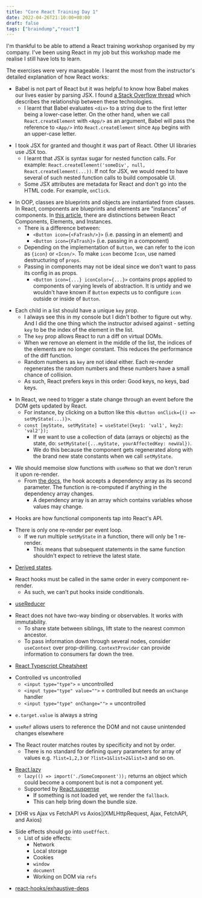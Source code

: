 ```yaml
---
title: "Core React Training Day 1"
date: 2022-04-26T21:10:00+08:00
draft: false
tags: ["braindump","react"]
---
```

I'm thankful to be able to attend a React training workshop organised by my company. I've been using React in my job but this workshop made me realise I still have lots to learn.

The exercises were very manageable. I learnt the most from the instructor's detailed explanation of how React works:

- Babel is not part of React but it was helpful to know how Babel makes our lives easier by parsing JSX. I found [a Stack Overflow thread](https://stackoverflow.com/questions/41713966/how-babel-and-jsx-related-or-differ) which describes the relationship between these technologies.
  - I learnt that Babel evaluates `<div>` to a string due to the first letter being a lower-case letter. On the other hand, when we call `React.createElement` with `<App/>` as an argument, Babel will pass the reference to `<App/>` into `React.createElement` since `App` begins with an upper-case letter.

<!-- -->
- I took JSX for granted and thought it was part of React. Other UI libraries use JSX too.
  - I learnt that JSX is syntax sugar for nested function calls. For example: `React.createElement('someDiv', null, React.createElement(...))`. If not for JSX, we would need to have several of such nested function calls to build composable UI.
  - Some JSX attributes are metadata for React and don't go into the HTML code. For example, `onClick`.

<!-- -->
- In OOP, classes are blueprints and objects are instantiated from classes. In React, components are blueprints and elements are "instances" of components. In [this article](https://reactjs.org/blog/2015/12/18/react-components-elements-and-instances.html), there are distinctions between React Components, Elements, and Instances.
  - There is a difference between:
    - `<Button icon={<FaTrash/>}>` (i.e. passing in an element) and
    - `<Button icon={FaTrash}>` (i.e. passing in a component)
  - Depending on the implementation of `Button`, we can refer to the icon as `{icon}` or `<Icon/>`. To make `icon` become `Icon`, use named destructuring of `props`.
  - Passing in components may not be ideal since we don't want to pass its config in as props.
    - `<Button icon={...} iconColor={...}>` contains props applied to components of varying levels of abstraction. It is untidy and we wouldn't have known if `Button` expects us to configure `icon` outside or inside of `Button`.

<!-- -->
- Each child in a list should have a unique `key` prop.
  - I always see this in my console but I didn't bother to figure out why. And I did the one thing which the instructor advised against - setting `key` to be the index of the element in the list.
  - The `key` prop allows React to run a diff on virtual DOMs.
  - When we remove an element in the middle of the list, the indices of the elements are no longer constant. This reduces the performance of the diff function.
  - Random numbers as `key` are not ideal either. Each re-render regenerates the random numbers and these numbers have a small chance of collision.
  - As such, React prefers keys in this order: Good keys, no keys, bad keys.

<!-- -->
- In React, we need to trigger a state change through an event before the DOM gets updated by React.
  - For instance, by clicking on a button like this `<Button onClick={() => setMyState(...)}>`.
  - `const [myState, setMyState] = useState({key1: 'val1', key2: 'val2'});`
    - If we want to use a collection of data (arrays or objects) as the state, do: `setMyState({...myState, yourAffectedKey: newVal})`.
    - We do this because the component gets regenerated along with the brand new state constants when we call `setMyState`.

<!-- -->
- We should memoise slow functions with `useMemo` so that we don't rerun it upon re-render.
  - From [the docs](https://reactjs.org/docs/hooks-reference.html#usememo), the hook accepts a dependency array as its second parameter. The function is re-computed if anything in the dependency array changes.
    - A dependency array is an array which contains variables whose values may change.

<!-- -->
- Hooks are how functional components tap into React's API.

<!-- -->
- There is only one re-render per event loop.
  - If we run multiple `setMyState` in a function, there will only be 1 re-render.
    - This means that subsequent statements in the same function shouldn't expect to retrieve the latest state.

<!-- -->
- [Derived states](https://stackoverflow.com/questions/58288286/what-is-derived-state-in-react-and-why-is-it-important).

<!-- -->
- React hooks must be called in the same order in every component re-render.
  - As such, we can't put hooks inside conditionals.

<!-- -->
- [useReducer](https://reactjs.org/docs/hooks-reference.html#usereducer)

<!-- -->
- React does not have two-way binding or observables. It works with immutability.
  - To share state between siblings, lift state to the nearest common ancestor.
  - To pass information down through several nodes, consider `useContext` over prop-drilling. `ContextProvider` can provide information to consumers far down the tree.

<!-- -->
- [React Typescript Cheatsheet](https://github.com/typescript-cheatsheets/react)

<!-- -->
- Controlled vs uncontrolled
  - `<input type="type">` = uncontrolled
  - `<input type="type" value="">` = controlled but needs an `onChange` handler
  - `<input type="type" onChange="">` = uncontrolled

<!-- -->
- `e.target.value` is always a string

<!-- -->
- `useRef` allows users to reference the DOM and not cause unintended changes elsewhere

<!-- -->
- The React router matches routes by specificity and not by order.
  - There is no standard for defining query parameters for array of values e.g. `?list=1,2,3` or `?list=1&list=2&list=3` and so on.

<!-- -->
- [React.lazy](https://reactjs.org/docs/react-api.html#reactlazy)
  - `lazy(() => import('./SomeComponent'));` returns an object which could become a component but is not a component yet.
  - Supported by [React.suspense](https://reactjs.org/docs/react-api.html#reactsuspense)
    - If something is not loaded yet, we render the `fallback`.
    - This can help bring down the bundle size.

<!-- -->
- [XHR vs Ajax vs FetchAPI vs Axios](XMLHttpRequest, Ajax, FetchAPI, and Axios)

<!-- -->
- Side effects should go into `useEffect`.
  - List of side effects:
    - Network
    - Local storage
    - Cookies
    - `window`
    - `document`
    - Working on DOM via `refs`

<!-- -->
- [react-hooks/exhaustive-deps](https://stackoverflow.com/questions/58866796/understanding-the-react-hooks-exhaustive-deps-lint-rule)
